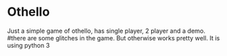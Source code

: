 # Othello

Just a simple game of othello, has single player, 2 player and a demo. 
#there are some glitches in the game. But otherwise works pretty well. It is using python 3
